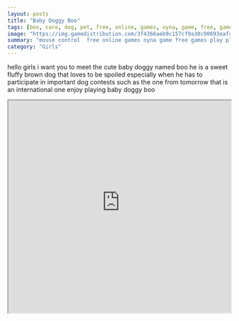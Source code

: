 ```yaml
---
layout: posts
title: "Baby Doggy Boo"
tags: [boo, care, dog, pet, free, online, games, oyna, game, free, games, play, play, games]
image: "https://img.gamedistribution.com/3f4366aeb9c157cf9a30c90693eafc55.jpg"
summary: "mouse control  free online games oyna game free games play play games"
category: "Girls"
---
```


hello girls i want you to meet the cute baby doggy named boo he is a sweet fluffy brown dog that loves to be spoiled especially when he has to participate in important dog contests such as the one from tomorrow that is an international one enjoy playing baby doggy boo

<iframe width="100%" height="480px;" src="https://flash.gamedistribution.com?game=3f4366aeb9c157cf9a30c90693eafc55"></iframe>